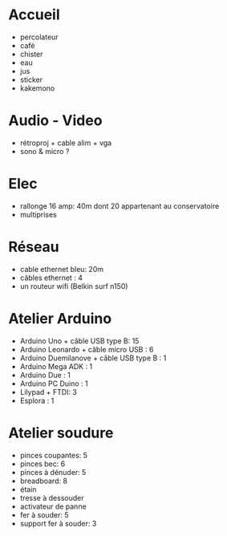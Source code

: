 # Accueil
- percolateur
- café
- chister
- eau
- jus
- sticker
- kakemono

# Audio - Video
- rétroproj + cable alim + vga
- sono & micro ?

# Elec
- rallonge 16 amp: 40m dont 20 appartenant au conservatoire
- multiprises


# Réseau
- cable ethernet bleu: 20m
- câbles ethernet : 4
- un routeur wifi (Belkin surf n150)

# Atelier Arduino 
- Arduino Uno + câble USB type B: 15
- Arduino Leonardo + câble micro USB : 6
- Arduino Duemilanove + câble USB type B : 1
- Arduino Mega ADK : 1
- Arduino Due : 1
- Arduino PC Duino : 1
- Lilypad + FTDI: 3
- Esplora : 1

# Atelier soudure
- pinces coupantes: 5 
- pinces bec: 6
- pinces à dénuder: 5 
- breadboard: 8
- étain
- tresse à dessouder
- activateur de panne
- fer à souder: 5
- support fer à souder: 3
